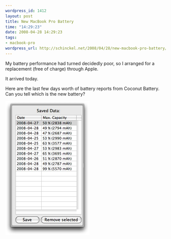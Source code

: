 ```yaml
--- 
wordpress_id: 1412
layout: post
title: New MacBook Pro Battery
time: "14:29:23"
date: 2008-04-28 14:29:23
tags: 
- macbook-pro
wordpress_url: http://schinckel.net/2008/04/28/new-macbook-pro-battery/
---
```

My battery performance had turned decidedly poor, so I arranged for a replacement (free of charge) through Apple.

It arrived today.

Here are the last few days worth of battery reports from Coconut Battery. Can you tell which is the new battery?

  
![battery_capacity.png][1]

   [1]: /images/2008/04/battery-capacity.jpg

